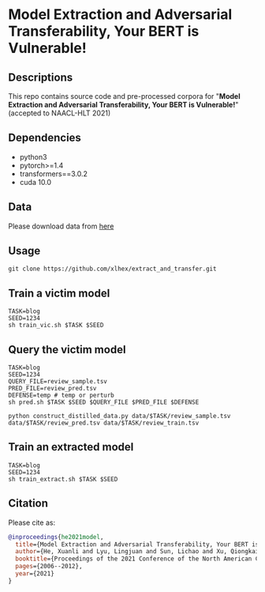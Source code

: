 # Model Extraction and Adversarial Transferability, Your BERT is Vulnerable!

## Descriptions
This repo contains source code and pre-processed corpora for "**Model Extraction and Adversarial Transferability, Your BERT is Vulnerable!**" (accepted to NAACL-HLT 2021)


## Dependencies
* python3
* pytorch>=1.4
* transformers==3.0.2
* cuda 10.0

## Data
Please download data from [here](https://drive.google.com/file/d/1WPg7ufEmZ-1zASsSa-2ctC2PiqIfXN0F/view?usp=sharing)

## Usage
```shell
git clone https://github.com/xlhex/extract_and_transfer.git
```

## Train a victim model
```shell
TASK=blog
SEED=1234
sh train_vic.sh $TASK $SEED
```

## Query the victim model
```shell
TASK=blog
SEED=1234
QUERY_FILE=review_sample.tsv
PRED_FILE=review_pred.tsv
DEFENSE=temp # temp or perturb
sh pred.sh $TASK $SEED $QUERY_FILE $PRED_FILE $DEFENSE

python construct_distilled_data.py data/$TASK/review_sample.tsv data/$TASK/review_pred.tsv data/$TASK/review_train.tsv
```

## Train an extracted model
```shell
TASK=blog
SEED=1234
sh train_extract.sh $TASK $SEED
```

## Citation
Please cite as:

```bibtex
@inproceedings{he2021model,
  title={Model Extraction and Adversarial Transferability, Your BERT is Vulnerable!},
  author={He, Xuanli and Lyu, Lingjuan and Sun, Lichao and Xu, Qiongkai},
  booktitle={Proceedings of the 2021 Conference of the North American Chapter of the Association for Computational Linguistics: Human Language Technologies},
  pages={2006--2012},
  year={2021}
}
```
